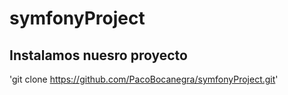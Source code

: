 # symfonyProject
## Instalamos nuesro proyecto
'git clone https://github.com/PacoBocanegra/symfonyProject.git' 
